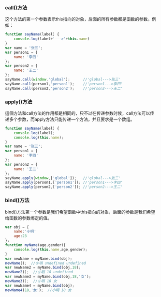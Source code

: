 ﻿### call()方法
这个方法的第一个参数表示this指向的对象，后面的所有参数都是函数的参数。例如：

```javascript
function sayName(label) {
    console.log(label+'--->'+this.name)
}
var name = '张三';
var person1 = {
    name: '李四'
};
var person2 = {
    name: '王二'
};
sayName.call(window,'global');      //'global--->张三'
sayName.call(person1,'person1');    //'person1--->李四'
sayName.call(person2,'person2');    //'person2--->王二'
```
### apply()方法
這個方法和call方法的作用都是相同的，只不过在传递参数时候，call方法可以传递多个参数，而apply方法只能传递一个方法，并且要求是一个数组。

```javascript
function sayName(label) {
    console.log(label);
    console.log(this.name);
}
var name = '张三';
var person1 = {
    name: '李四'
};
var person2 = {
    name: '王二'
};
sayName.apply(window,['global']);   //'global--->张三'
sayName.apply(person1,['person1']); //'person1--->李四'
sayName.apply(person2,['person2']); //'person2--->王二'
```
### bind()方法
bind()方法第一个参数是我们希望函数中this指向的对象，后面的参数是我们希望给函数的参数绑定的值。
```javascript
var obj = {
	name:'小明'
	age:23
};
function myName(age,gender){
	console.log(this.name,age,gender);
}
var newName = myName.bind(obj);
newName();  //小明 undefined undefined
var newName2 = myName.bind(obj,18);
newName2();  //小明 18 undefined
var newName3 = myName.bind(obj,18,'女');
newName3();  //小明 18 女
var newName4 = myName.bind(obj);
newName4(18,'女');  //小明 18 女
```

